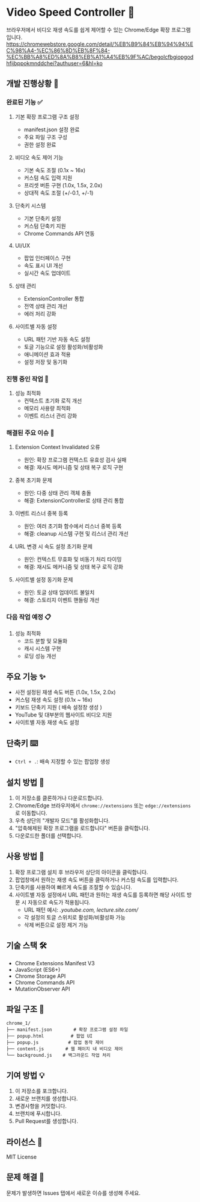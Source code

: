 # Video Speed Controller 🎥

브라우저에서 비디오 재생 속도를 쉽게 제어할 수 있는 Chrome/Edge 확장 프로그램입니다.
https://chromewebstore.google.com/detail/%EB%B9%84%EB%94%94%EC%98%A4-%EC%86%8D%EB%8F%84-%EC%BB%A8%ED%8A%B8%EB%A1%A4%EB%9F%AC/begolcfbgiopgodhfijbppokmnddchei?authuser=6&hl=ko

## 개발 진행상황 📝

### 완료된 기능 ✅

1. 기본 확장 프로그램 구조 설정

   - manifest.json 설정 완료
   - 주요 파일 구조 구성
   - 권한 설정 완료

2. 비디오 속도 제어 기능

   - 기본 속도 조절 (0.1x ~ 16x)
   - 커스텀 속도 입력 지원
   - 프리셋 버튼 구현 (1.0x, 1.5x, 2.0x)
   - 상대적 속도 조절 (+/-0.1, +/-1)

3. 단축키 시스템

   - 기본 단축키 설정
   - 커스텀 단축키 지원
   - Chrome Commands API 연동

4. UI/UX

   - 팝업 인터페이스 구현
   - 속도 표시 UI 개선
   - 실시간 속도 업데이트

5. 상태 관리

   - ExtensionController 통합
   - 전역 상태 관리 개선
   - 에러 처리 강화

6. 사이트별 자동 설정
   - URL 패턴 기반 자동 속도 설정
   - 토글 기능으로 설정 활성화/비활성화
   - 애니메이션 효과 적용
   - 설정 저장 및 동기화

### 진행 중인 작업 🔄

1. 성능 최적화
   - 컨텍스트 초기화 로직 개선
   - 메모리 사용량 최적화
   - 이벤트 리스너 관리 강화

### 해결된 주요 이슈 🔧

1. Extension Context Invalidated 오류

   - 원인: 확장 프로그램 컨텍스트 유효성 검사 실패
   - 해결: 재시도 메커니즘 및 상태 복구 로직 구현

2. 중복 초기화 문제

   - 원인: 다중 상태 관리 객체 충돌
   - 해결: ExtensionController로 상태 관리 통합

3. 이벤트 리스너 중복 등록

   - 원인: 여러 초기화 함수에서 리스너 중복 등록
   - 해결: cleanup 시스템 구현 및 리스너 관리 개선

4. URL 변경 시 속도 설정 초기화 문제

   - 원인: 컨텍스트 무효화 및 비동기 처리 타이밍
   - 해결: 재시도 메커니즘 및 상태 복구 로직 강화

5. 사이트별 설정 동기화 문제
   - 원인: 토글 상태 업데이트 불일치
   - 해결: 스토리지 이벤트 핸들링 개선

### 다음 작업 예정 📋

1. 성능 최적화
   - 코드 분할 및 모듈화
   - 캐시 시스템 구현
   - 로딩 성능 개선

## 주요 기능 ✨

- 사전 설정된 재생 속도 버튼 (1.0x, 1.5x, 2.0x)
- 커스텀 재생 속도 설정 (0.1x ~ 16x)
- 키보드 단축키 지원 ( 배속 설정창 생성 )
- YouTube 및 대부분의 웹사이트 비디오 지원
- 사이트별 자동 재생 속도 설정

## 단축키 ⌨️

- `Ctrl + .`: 배속 지정할 수 있는 팝업창 생성

## 설치 방법 🚀

1. 이 저장소를 클론하거나 다운로드합니다.
2. Chrome/Edge 브라우저에서 `chrome://extensions` 또는 `edge://extensions`로 이동합니다.
3. 우측 상단의 "개발자 모드"를 활성화합니다.
4. "압축해제된 확장 프로그램을 로드합니다" 버튼을 클릭합니다.
5. 다운로드한 폴더를 선택합니다.

## 사용 방법 📝

1. 확장 프로그램 설치 후 브라우저 상단의 아이콘을 클릭합니다.
2. 팝업창에서 원하는 재생 속도 버튼을 클릭하거나 커스텀 속도를 입력합니다.
3. 단축키를 사용하여 빠르게 속도를 조절할 수 있습니다.
4. 사이트별 자동 설정에서 URL 패턴과 원하는 재생 속도를 등록하면 해당 사이트 방문 시 자동으로 속도가 적용됩니다.
   - URL 패턴 예시: _.youtube.com, lecture.site.com/_
   - 각 설정의 토글 스위치로 활성화/비활성화 가능
   - 삭제 버튼으로 설정 제거 가능

## 기술 스택 🛠️

- Chrome Extensions Manifest V3
- JavaScript (ES6+)
- Chrome Storage API
- Chrome Commands API
- MutationObserver API

## 파일 구조 📂

```
chrome_1/
├── manifest.json        # 확장 프로그램 설정 파일
├── popup.html          # 팝업 UI
├── popup.js           # 팝업 동작 제어
├── content.js        # 웹 페이지 내 비디오 제어
└── background.js    # 백그라운드 작업 처리
```

## 기여 방법 💡

1. 이 저장소를 포크합니다.
2. 새로운 브랜치를 생성합니다.
3. 변경사항을 커밋합니다.
4. 브랜치에 푸시합니다.
5. Pull Request를 생성합니다.

## 라이선스 📄

MIT License

## 문제 해결 🔧

문제가 발생하면 Issues 탭에서 새로운 이슈를 생성해 주세요.
